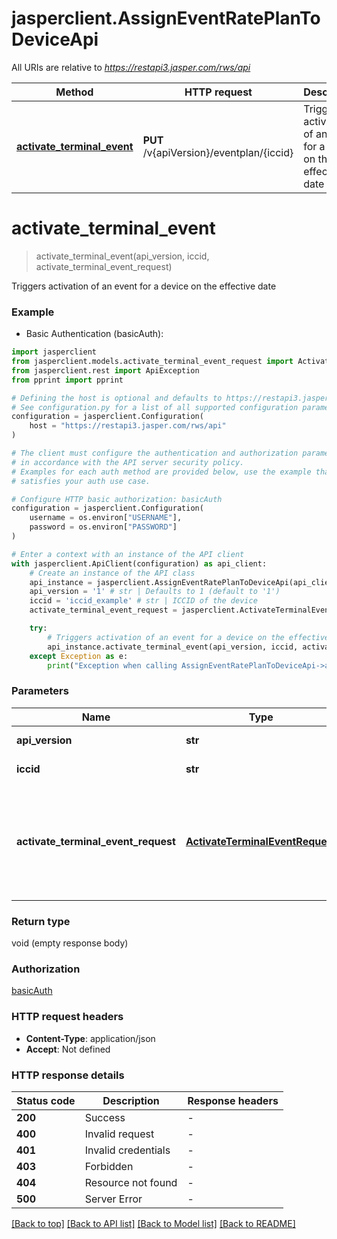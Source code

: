 # jasperclient.AssignEventRatePlanToDeviceApi

All URIs are relative to *https://restapi3.jasper.com/rws/api*

Method | HTTP request | Description
------------- | ------------- | -------------
[**activate_terminal_event**](AssignEventRatePlanToDeviceApi.md#activate_terminal_event) | **PUT** /v{apiVersion}/eventplan/{iccid} | Triggers activation of an event for a device on the effective date


# **activate_terminal_event**
> activate_terminal_event(api_version, iccid, activate_terminal_event_request)

Triggers activation of an event for a device on the effective date



### Example

* Basic Authentication (basicAuth):

```python
import jasperclient
from jasperclient.models.activate_terminal_event_request import ActivateTerminalEventRequest
from jasperclient.rest import ApiException
from pprint import pprint

# Defining the host is optional and defaults to https://restapi3.jasper.com/rws/api
# See configuration.py for a list of all supported configuration parameters.
configuration = jasperclient.Configuration(
    host = "https://restapi3.jasper.com/rws/api"
)

# The client must configure the authentication and authorization parameters
# in accordance with the API server security policy.
# Examples for each auth method are provided below, use the example that
# satisfies your auth use case.

# Configure HTTP basic authorization: basicAuth
configuration = jasperclient.Configuration(
    username = os.environ["USERNAME"],
    password = os.environ["PASSWORD"]
)

# Enter a context with an instance of the API client
with jasperclient.ApiClient(configuration) as api_client:
    # Create an instance of the API class
    api_instance = jasperclient.AssignEventRatePlanToDeviceApi(api_client)
    api_version = '1' # str | Defaults to 1 (default to '1')
    iccid = 'iccid_example' # str | ICCID of the device
    activate_terminal_event_request = jasperclient.ActivateTerminalEventRequest() # ActivateTerminalEventRequest | Triggers event activation for a device at the current date and time if no effectiveDate is provided.

    try:
        # Triggers activation of an event for a device on the effective date
        api_instance.activate_terminal_event(api_version, iccid, activate_terminal_event_request)
    except Exception as e:
        print("Exception when calling AssignEventRatePlanToDeviceApi->activate_terminal_event: %s\n" % e)
```



### Parameters


Name | Type | Description  | Notes
------------- | ------------- | ------------- | -------------
 **api_version** | **str**| Defaults to 1 | [default to &#39;1&#39;]
 **iccid** | **str**| ICCID of the device | 
 **activate_terminal_event_request** | [**ActivateTerminalEventRequest**](ActivateTerminalEventRequest.md)| Triggers event activation for a device at the current date and time if no effectiveDate is provided. | 

### Return type

void (empty response body)

### Authorization

[basicAuth](../README.md#basicAuth)

### HTTP request headers

 - **Content-Type**: application/json
 - **Accept**: Not defined

### HTTP response details

| Status code | Description | Response headers |
|-------------|-------------|------------------|
**200** | Success |  -  |
**400** | Invalid request |  -  |
**401** | Invalid credentials |  -  |
**403** | Forbidden |  -  |
**404** | Resource not found |  -  |
**500** | Server Error |  -  |

[[Back to top]](#) [[Back to API list]](../README.md#documentation-for-api-endpoints) [[Back to Model list]](../README.md#documentation-for-models) [[Back to README]](../README.md)

